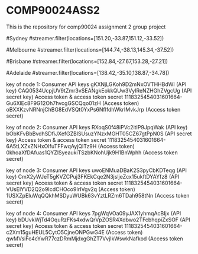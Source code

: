 # COMP90024ASS2
This is the repository for comp90024 assignment 2 group project


#Sydney
#streamer.filter(locations=[151.20,-33.87,151.12,-33.52])
    
    
#Melbourne
#streamer.filter(locations=[144.74,-38.13,145.34,-37.52])
    
    
#Brisbane
#streamer.filter(locations=[152.84,-27.67,153.28,-27.21])
       
#Adelaide
#streamer.filter(locations=[138.42,-35.10,138.87,-34.78])

key of node 1:
Consumer API keys
gKXNjLGKoh9D2mNxOVTHHBdWI (API key)
CAQ0534UcpjUV9tZmr3vSEANgkEokkQUw3VylReNZHGhZVgcUg (API secret key)
Access token & access token secret
1118325454031601664-Gu6XlEc8F9G12Oh7hvcgGSCQqo01zH (Access token)
oBXXKzvNRNnjChBG8EdVSQt0YxPs6NfIfdhWkrIMvkJrp (Access token secret)

key of node 2:
Consumer API keys
RXoqS0f48iPVc2itIP9JpqWak (API key)
bObKFvBbBvdhSDfiJXefGZBlSUsuzYNzxMGHT05CZ67gtPpN0S (API secret key)
Access token & access token secret
1118325454031601664-6A5tLXZxZNHxOIfuTFFwqAyjQlTz9H (Access token)
0khoaXfDAfuas1QYZlSyeaukiTSzbKNohUjk9H1BnWphh (Access token secret)

key of node 3:
Consumer API keys
uwoENMuaDBaK2S3pyCbKDTeqg (API key)
CmX2yWJeT5gKVZCPuj3FKEkCqe2N3jsljeZcx15ukftDYAYfz8 (API secret key)
Access token & access token secret
1118325454031601664-VUsElYVD2Q2o9IcdCHOco9IrIVgv2q (Access token)
1USXZpEIuWqQQkhMSDyuWUBk63vYztLRZm6TDah958tNn (Access token secret)

key of node 4:
Consumer API keys
7pgWqVOa09yJAX1yhmqAcBIjx (API key)
bDUvkWjTd4OquRzFKs4xdwQrVpZOSR4Xdbwo2TFcbhqpiZxSOF (API secret key)
Access token & access token secret
1118325454031601664-c2Xm15guHEUL5CytO5CjneONPGwG4E (Access token)
qwMVsiFc4cYwR77czDRmMjdxgGhZT7VvjIkWswkNafkod (Access token secret)
